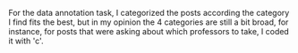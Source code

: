 For the data annotation task, I categorized the posts according the category I find fits the best, but in my opinion the 4 categories are still a bit broad, for instance, for posts that were asking about which professors to take, I coded it with 'c'.